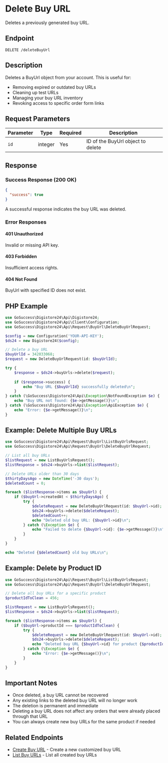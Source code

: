 # Delete Buy URL

Deletes a previously generated buy URL.

## Endpoint

`DELETE /deleteBuyUrl`

## Description

Deletes a BuyUrl object from your account. This is useful for:
- Removing expired or outdated buy URLs
- Cleaning up test URLs
- Managing your buy URL inventory
- Revoking access to specific order form links

## Request Parameters

| Parameter | Type | Required | Description |
|-----------|------|----------|-------------|
| `id` | integer | Yes | ID of the BuyUrl object to delete |

## Response

### Success Response (200 OK)

```json
{
  "success": true
}
```

A successful response indicates the buy URL was deleted.

### Error Responses

#### 401 Unauthorized
Invalid or missing API key.

#### 403 Forbidden
Insufficient access rights.

#### 404 Not Found
BuyUrl with specified ID does not exist.

## PHP Example

```php
use GoSuccess\Digistore24\Api\Digistore24;
use GoSuccess\Digistore24\Api\Client\Configuration;
use GoSuccess\Digistore24\Api\Request\BuyUrl\DeleteBuyUrlRequest;

$config = new Configuration('YOUR-API-KEY');
$ds24 = new Digistore24($config);

// Delete a buy URL
$buyUrlId = 342033068;
$request = new DeleteBuyUrlRequest(id: $buyUrlId);

try {
    $response = $ds24->buyUrls->delete($request);
    
    if ($response->success) {
        echo "Buy URL {$buyUrlId} successfully deleted\n";
    }
} catch (\GoSuccess\Digistore24\Api\Exception\NotFoundException $e) {
    echo "Buy URL not found: {$e->getMessage()}\n";
} catch (\GoSuccess\Digistore24\Api\Exception\ApiException $e) {
    echo "Error: {$e->getMessage()}\n";
}
```

## Example: Delete Multiple Buy URLs

```php
use GoSuccess\Digistore24\Api\Request\BuyUrl\ListBuyUrlsRequest;
use GoSuccess\Digistore24\Api\Request\BuyUrl\DeleteBuyUrlRequest;

// List all buy URLs
$listRequest = new ListBuyUrlsRequest();
$listResponse = $ds24->buyUrls->list($listRequest);

// Delete URLs older than 30 days
$thirtyDaysAgo = new DateTime('-30 days');
$deletedCount = 0;

foreach ($listResponse->items as $buyUrl) {
    if ($buyUrl->createdAt < $thirtyDaysAgo) {
        try {
            $deleteRequest = new DeleteBuyUrlRequest(id: $buyUrl->id);
            $ds24->buyUrls->delete($deleteRequest);
            $deletedCount++;
            echo "Deleted old buy URL: {$buyUrl->id}\n";
        } catch (\Exception $e) {
            echo "Failed to delete {$buyUrl->id}: {$e->getMessage()}\n";
        }
    }
}

echo "Deleted {$deletedCount} old buy URLs\n";
```

## Example: Delete by Product ID

```php
use GoSuccess\Digistore24\Api\Request\BuyUrl\ListBuyUrlsRequest;
use GoSuccess\Digistore24\Api\Request\BuyUrl\DeleteBuyUrlRequest;

// Delete all buy URLs for a specific product
$productIdToClean = 456;

$listRequest = new ListBuyUrlsRequest();
$listResponse = $ds24->buyUrls->list($listRequest);

foreach ($listResponse->items as $buyUrl) {
    if ($buyUrl->productId === $productIdToClean) {
        try {
            $deleteRequest = new DeleteBuyUrlRequest(id: $buyUrl->id);
            $ds24->buyUrls->delete($deleteRequest);
            echo "Deleted buy URL {$buyUrl->id} for product {$productIdToClean}\n";
        } catch (\Exception $e) {
            echo "Error: {$e->getMessage()}\n";
        }
    }
}
```

## Important Notes

- Once deleted, a buy URL cannot be recovered
- Any existing links to the deleted buy URL will no longer work
- The deletion is permanent and immediate
- Deleting a buy URL does not affect any orders that were already placed through that URL
- You can always create new buy URLs for the same product if needed

## Related Endpoints

- [Create Buy URL](createBuyUrl.md) - Create a new customized buy URL
- [List Buy URLs](listBuyUrls.md) - List all created buy URLs
